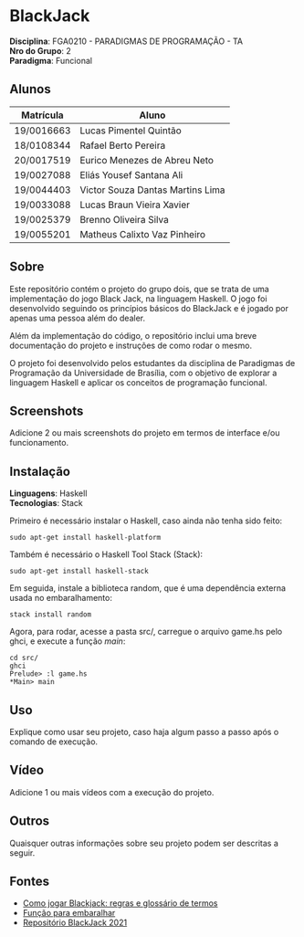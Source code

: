 # BlackJack

**Disciplina**: FGA0210 - PARADIGMAS DE PROGRAMAÇÃO - TA <br>
**Nro do Grupo**: 2<br>
**Paradigma**: Funcional<br>

## Alunos

| Matrícula  | Aluno                            |
| ---------- | -------------------------------- |
| 19/0016663 | Lucas Pimentel Quintão           |
| 18/0108344 | Rafael Berto Pereira             |
| 20/0017519 | Eurico Menezes de Abreu Neto     |
| 19/0027088 | Eliás Yousef Santana Ali         |
| 19/0044403 | Victor Souza Dantas Martins Lima |
| 19/0033088 | Lucas Braun Vieira Xavier        |
| 19/0025379 | Brenno Oliveira Silva            |
| 19/0055201 | Matheus Calixto Vaz Pinheiro     |

## Sobre

Este repositório contém o projeto do grupo dois, que se trata de uma implementação do jogo Black Jack, na linguagem Haskell. O jogo foi desenvolvido seguindo os princípios básicos do BlackJack e é jogado por apenas uma pessoa além do dealer.

Além da implementação do código, o repositório inclui uma breve documentação do projeto e instruções de como rodar o mesmo.

O projeto foi desenvolvido pelos estudantes da disciplina de Paradigmas de Programação da Universidade de Brasília, com o objetivo de explorar a linguagem Haskell e aplicar os conceitos de programação funcional.

## Screenshots

Adicione 2 ou mais screenshots do projeto em termos de interface e/ou funcionamento.

## Instalação

**Linguagens**: Haskell<br>
**Tecnologias**: Stack<br>

Primeiro é necessário instalar o Haskell, caso ainda não tenha sido feito:

```
sudo apt-get install haskell-platform
```

Também é necessário o Haskell Tool Stack (Stack):

```
sudo apt-get install haskell-stack
```

Em seguida, instale a biblioteca random, que é uma dependência externa usada no embaralhamento:

```
stack install random
```

Agora, para rodar, acesse a pasta src/, carregue o arquivo game.hs pelo ghci, e execute a função *main*:

```
cd src/
ghci
Prelude> :l game.hs
*Main> main
```

## Uso

Explique como usar seu projeto, caso haja algum passo a passo após o comando de execução.

## Vídeo

Adicione 1 ou mais vídeos com a execução do projeto.

## Outros

Quaisquer outras informações sobre seu projeto podem ser descritas a seguir.

## Fontes

- [Como jogar Blackjack: regras e glossário de termos](https://blog.bodog.com/guia-basica-blackjack/)
- [Função para embaralhar](https://wiki.haskell.org/Random_shuffle)
- [Repositório BlackJack 2021](https://github.com/UnBParadigmas2021-2/2021.2_G5_Funcional_Blackjack)

